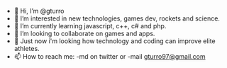 - 👋 Hi, I’m @gturro
- 👀 I’m interested in new technologies, games dev, rockets and science.
- 🌱 I’m currently learning javascript, c++, c# and php.
- 💞️ I’m looking to collaborate on games and apps.
- 🔬 Just now i'm looking how technology and coding can improve elite athletes.
- 📫 How to reach me: -md on twitter or -mail gturro97@gmail.com

